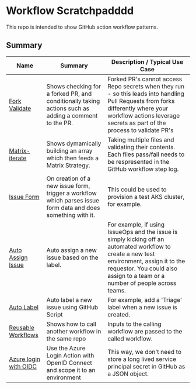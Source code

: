 # Workflow Scratchpadddd

This repo is intended to show GitHub action workflow patterns.

## Summary

Name | Summary | Description / Typical Use Case
---|---|---
[Fork Validate](.github/workflows/ForkValidate.yml) | Shows checking for a forked PR, and conditionally taking actions such as adding a comment to the PR. | Forked PR's cannot access Repo secrets when they run - so this leads into handling Pull Requests from forks differently where your workflow actions leverage secrets as part of the process to validate PR's
[Matrix-iterate](.github/workflows/matrix-iterate.yml) | Shows dymamically building an array which then feeds a Matrix Strategy. | Taking multiple files and validating their contents. Each files pass/fail needs to be respresented in the GitHub workflow step log.
[Issue Form](.github/workflows/ReuseableExample.yml) | On creation of a new issue form, trigger a workflow which parses issue form data and does something with it. | This could be used to provision a test AKS cluster, for example. 
[Auto Assign Issue](.github/workflows/auto-assign-issue.yml) | Auto assign a new issue based on the label.  | For example, if using IssueOps and the issue is simply kicking off an automated workflow to create a new test environment, assign it to the requestor. You could also assign to a team or a number of people across teams.
[Auto Label](.github/workflows/labeler.yml) | Auto label a new issue using GitHub Script  | For example, add a 'Triage' label when a new issue is created.
[Reusable Workflows](.github/workflows/ReusableExample-caller.yml) | Shows how to call another workflow in the same repo | Inputs to the calling workflow are passed to the called workflow.
[Azure login with OIDC](.github/workflows/oidc.yml) | Use the Azure Login Action with OpenID Connect and scope it to an environment | This way, we don't need to store a long lived service principal secret in GitHub as a JSON object.

